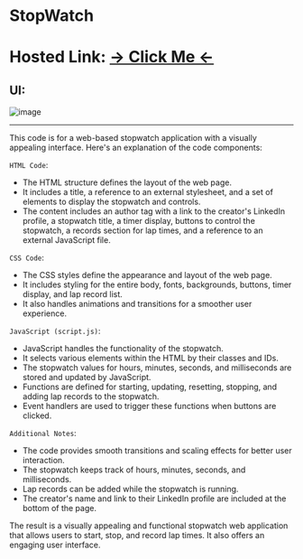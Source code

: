 # StopWatch
# Hosted Link: [→ Click Me ←](https://mayankkatheriya.github.io/StopWatch/)

## UI:
![image](https://github.com/Mayankkatheriya/StopWatch/assets/128832286/e191a84f-1e3f-4b91-bb52-d50cf9740713)

---

This code is for a web-based stopwatch application with a visually appealing interface. Here's an explanation of the code components:

`HTML Code`:

* The HTML structure defines the layout of the web page.
* It includes a title, a reference to an external stylesheet, and a set of elements to display the stopwatch and controls.
* The content includes an author tag with a link to the creator's LinkedIn profile, a stopwatch title, a timer display, buttons to control the stopwatch, a records section for lap times, and a reference to an external JavaScript file.

`CSS Code`:

* The CSS styles define the appearance and layout of the web page.
* It includes styling for the entire body, fonts, backgrounds, buttons, timer display, and lap record list.
* It also handles animations and transitions for a smoother user experience.

`JavaScript (script.js)`:

* JavaScript handles the functionality of the stopwatch.
* It selects various elements within the HTML by their classes and IDs.
* The stopwatch values for hours, minutes, seconds, and milliseconds are stored and updated by JavaScript.
* Functions are defined for starting, updating, resetting, stopping, and adding lap records to the stopwatch.
* Event handlers are used to trigger these functions when buttons are clicked.

`Additional Notes`:

* The code provides smooth transitions and scaling effects for better user interaction.
* The stopwatch keeps track of hours, minutes, seconds, and milliseconds.
* Lap records can be added while the stopwatch is running.
* The creator's name and link to their LinkedIn profile are included at the bottom of the page.

The result is a visually appealing and functional stopwatch web application that allows users to start, stop, and record lap times. It also offers an engaging user interface.
